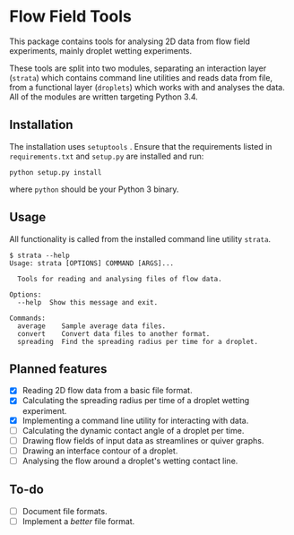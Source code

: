 # Flow Field Tools

This package contains tools for analysing 2D data from flow field experiments,
mainly droplet wetting experiments.

These tools are split into two modules, separating an interaction layer
(`strata`) which contains command line utilities and reads data from file,
from a functional layer (`droplets`) which works with and analyses the data.
All of the modules are written targeting Python 3.4.

## Installation

The installation uses `setuptools` . Ensure that the requirements listed
in `requirements.txt` and `setup.py` are installed and run:

    python setup.py install

where `python` should be your Python 3 binary.

## Usage

All functionality is called from the installed command line utility `strata`.

    $ strata --help
    Usage: strata [OPTIONS] COMMAND [ARGS]...

      Tools for reading and analysing files of flow data.

    Options:
      --help  Show this message and exit.

    Commands:
      average    Sample average data files.
      convert    Convert data files to another format.
      spreading  Find the spreading radius per time for a droplet.

## Planned features

- [x] Reading 2D flow data from a basic file format.
- [x] Calculating the spreading radius per time of a droplet wetting
    experiment.
- [x] Implementing a command line utility for interacting with data.
- [ ] Calculating the dynamic contact angle of a droplet per time.
- [ ] Drawing flow fields of input data as streamlines or quiver graphs.
- [ ] Drawing an interface contour of a droplet.
- [ ] Analysing the flow around a droplet's wetting contact line.

## To-do

- [ ] Document file formats.
- [ ] Implement a *better* file format.
